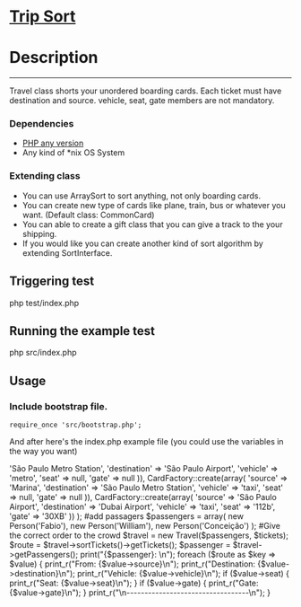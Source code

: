 [Trip Sort](https://github.com/messhias/tripsorter)
==============================================
# Description
----------------------------------------------
Travel class shorts your unordered boarding cards.
Each ticket must have destination and source.
vehicle, seat, gate members are not mandatory.

### Dependencies
- [PHP any version](http://php.net/)
- Any kind of *nix OS System

### Extending class
* You can use ArraySort to sort anything, not only boarding cards.
* You can create new type of cards like plane, train, bus or whatever you want. (Default class: CommonCard)
* You can able to create a gift class that you can give a track to the your shipping.
* If you would like you can create another kind of sort algorithm by extending SortInterface.

Triggering test
----------------------------------------------
php test/index.php

Running the example test
----------------------------------------------
php src/index.php

Usage
----------------------------------------------
### Include bootstrap file.
    require_once 'src/bootstrap.php';

And after here's the index.php example file (you could use the variables in the way you want)
<?php

require_once 'src/bootstrap.php';

/**
 * Classes to use in this example.
 */
use \tripsort\assets\CardFactory;
use \tripsort\assets\CardAbstract;
use \tripsort\assets\transportable\Person;
use \tripsort\assets\TransportableAbstract;
use \tripsort\modules\travel\Travel;

#creating tickets
$tickets = array(
  CardFactory::create(array(
    'source' => 'São Paulo Metro Station',
    'destination' => 'São Paulo Airport',
    'vehicle' => 'metro',
    'seat' => null,
    'gate' => null
  )),
  CardFactory::create(array(
    'source' => 'Marina',
    'destination' => 'São Paulo Metro Station',
    'vehicle' => 'taxi',
    'seat' => null,
    'gate' => null
  )),
  CardFactory::create(array(
    'source' => 'São Paulo Airport',
    'destination' => 'Dubai Airport',
    'vehicle' => 'taxi',
    'seat' => '112b',
    'gate' => '30XB'
  ))
);

#add passagers
$passengers = array(
  new Person('Fabio'),
  new Person('William'),
  new Person('Conceição')
);


#Give the correct order to the crowd
$travel = new Travel($passengers, $tickets);
$route = $travel->sortTickets()->getTickets();
$passenger = $travel->getPassengers();

print("{$passenger}: \n");
foreach ($route as $key => $value) {
    print_r("From: {$value->source}\n");
    print_r("Destination: {$value->destination}\n");
    print_r("Vehicle: {$value->vehicle}\n");
    if ($value->seat) {
        print_r("Seat: {$value->seat}\n");
    }
    if ($value->gate) {
        print_r("Gate: {$value->gate}\n");
    }
    print_r("\n----------------------------------\n");
}
